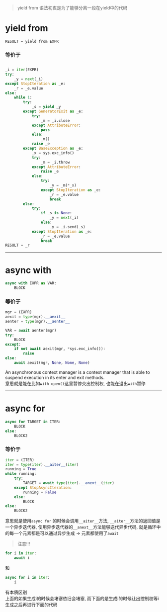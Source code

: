 > yield from 语法初衷是为了能够分离一段在yield中的代码   

# yield from
`RESULT = yield from EXPR`

### 等价于  

```python

_i = iter(EXPR)
try:
    _y = next(_i)
except StopIteration as _e:
    _r = _e.value
else:
    while 1:
        try:
            _s = yield _y
        except GeneratorExit as _e:
            try:
                _m = _i.close
            except AttributeError:
                pass
            else:
                _m()
            raise _e
        except BaseException as _e:
            _x = sys.exc_info()
            try:
                _m = _i.throw
            except AttributeError:
                raise _e
            else:
                try:
                    _y = _m(*_x)
                except StopIteration as _e:
                    _r = _e.value
                    break
        else:
            try:
                if _s is None:
                    _y = next(_i)
                else:
                    _y = _i.send(_s)
            except StopIteration as _e:
                _r = _e.value
                break
RESULT = _r
```
***
# async with
```python
async with EXPR as VAR:
    BLOCK
```
### 等价于
```python
mgr = (EXPR)
aexit = type(mgr).__aexit__
aenter = type(mgr).__aenter__

VAR = await aenter(mgr)
try:
    BLOCK
except:
    if not await aexit(mgr, *sys.exc_info()):
        raise
else:
    await aexit(mgr, None, None, None)
```
An asynchronous context manager is a context manager that is able to suspend execution in its enter and exit methods.  
意思就是能在比如`with open()`这里暂停交出控制权, 也能在退出`with`暂停  
***
# async for
```python
async for TARGET in ITER:
    BLOCK
else:
    BLOCK2
```
### 等价于
```python
iter = (ITER)
iter = type(iter).__aiter__(iter)
running = True
while running:
    try:
        TARGET = await type(iter).__anext__(iter)
    except StopAsyncIteration:
        running = False
    else:
        BLOCK
else:
    BLOCK2
```
意思就是使用`async for` 的时候会调用`__aiter__`方法, `__aiter__`方法的返回值是一个异步迭代器, 使用异步迭代器的`__anext__`方法能够迭代异步代码, 就是循环中的每一个元素都是可以通过异步生成 -> 元素都使用了`await`
> 注意!!! 
```python
for i in iter:
    await i
```
和
```python
async for i in iter:
    i
```
有本质区别  
上面的如果生成i的时候会堵塞依旧会堵塞, 而下面的是生成i的时候让出控制权等i生成之后再进行下面的代码  